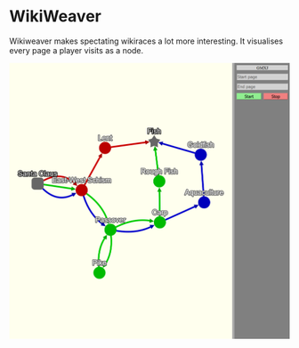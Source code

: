 # WikiWeaver

Wikiweaver makes spectating wikiraces a lot more interesting.
It visualises every page a player visits as a node.

![Image of website](example.png)